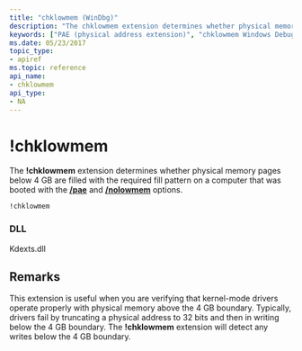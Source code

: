 ```yaml
---
title: "chklowmem (WinDbg)"
description: "The chklowmem extension determines whether physical memory pages below 4 GB are filled with the required fill pattern on a computer that was booted with the /pae and /nolowmem options."
keywords: ["PAE (physical address extension)", "chklowmem Windows Debugging"]
ms.date: 05/23/2017
topic_type:
- apiref
ms.topic: reference
api_name:
- chklowmem
api_type:
- NA
---
```


# !chklowmem


The **!chklowmem** extension determines whether physical memory pages below 4 GB are filled with the required fill pattern on a computer that was booted with the [**/pae**](https://support.microsoft.com/help/833721/available-switch-options-for-the-windows-xp-and-the-windows-server-200) and [**/nolowmem**](https://support.microsoft.com/help/833721/available-switch-options-for-the-windows-xp-and-the-windows-server-200) options.

```dbgsyntax
!chklowmem
```

### DLL

Kdexts.dll

 

## Remarks

This extension is useful when you are verifying that kernel-mode drivers operate properly with physical memory above the 4 GB boundary. Typically, drivers fail by truncating a physical address to 32 bits and then in writing below the 4 GB boundary. The **!chklowmem** extension will detect any writes below the 4 GB boundary.

 


